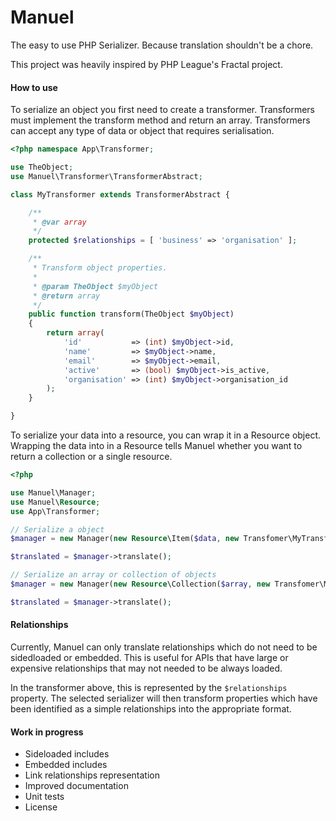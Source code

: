 Manuel
======

The easy to use PHP Serializer. Because translation shouldn't be a chore.

This project was heavily inspired by PHP League's Fractal project.

#### How to use

To serialize an object you first need to create a transformer. Transformers must implement the transform method and return an array. Transformers can accept any type of data or object that requires serialisation.

```php
<?php namespace App\Transformer;

use TheObject;
use Manuel\Transformer\TransformerAbstract;

class MyTransformer extends TransformerAbstract {

    /**
     * @var array
     */
    protected $relationships = [ 'business' => 'organisation' ];

    /**
     * Transform object properties.
     *
     * @param TheObject $myObject
     * @return array
     */
    public function transform(TheObject $myObject)
    {
        return array(
            'id'           => (int) $myObject->id,
            'name'         => $myObject->name,
            'email'        => $myObject->email,
            'active'       => (bool) $myObject->is_active,
            'organisation' => (int) $myObject->organisation_id
        );
    }

}
```

To serialize your data into a resource, you can wrap it in a Resource object. Wrapping the data into in a Resource tells Manuel whether you want to return a collection or a single resource.

```php
<?php

use Manuel\Manager;
use Manuel\Resource;
use App\Transformer;

// Serialize a object
$manager = new Manager(new Resource\Item($data, new Transfomer\MyTransformer, 'item'), new JsonAPISerializer);

$translated = $manager->translate();

// Serialize an array or collection of objects
$manager = new Manager(new Resource\Collection($array, new Transfomer\MyTransformer, 'item'), new JsonAPISerializer);

$translated = $manager->translate();
```

#### Relationships

Currently, Manuel can only translate relationships which do not need to be sidedloaded or embedded. This is useful for APIs that have large or expensive relationships that may not needed to be always loaded.

In the transformer above, this is represented by the ```$relationships``` property. The selected serializer will then transform properties which have been identified as a simple relationships into the appropriate format.

#### Work in progress

* Sideloaded includes
* Embedded includes
* Link relationships representation
* Improved documentation
* Unit tests
* License
